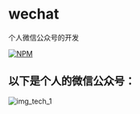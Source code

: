 # wechat
个人微信公众号的开发

[![NPM](https://travis-ci.org/star45/wechat.svg?branch=master)](https://travis-ci.org/star45/wechat/)

## 以下是个人的微信公众号：

![img_tech_1]



[img_tech_1]: https://github.com/star45/wechat/blob/master/public/images/QRcode.jpg "二维码"

